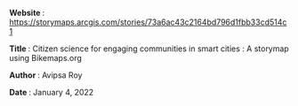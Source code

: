 <b> Website </b>: https://storymaps.arcgis.com/stories/73a6ac43c2164bd796d1fbb33cd514c1 

<b> Title </b> : Citizen science for engaging communities in smart cities : A storymap using Bikemaps.org

<b> Author </b>: Avipsa Roy

<b> Date </b>: January 4, 2022
